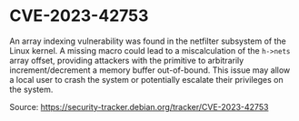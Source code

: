 # CVE-2023-42753

An array indexing vulnerability was found in the netfilter subsystem of the Linux kernel. A missing macro could lead to a miscalculation of the `h->nets` array offset, providing attackers with the primitive to arbitrarily increment/decrement a memory buffer out-of-bound. This issue may allow a local user to crash the system or potentially escalate their privileges on the system.

Source: https://security-tracker.debian.org/tracker/CVE-2023-42753